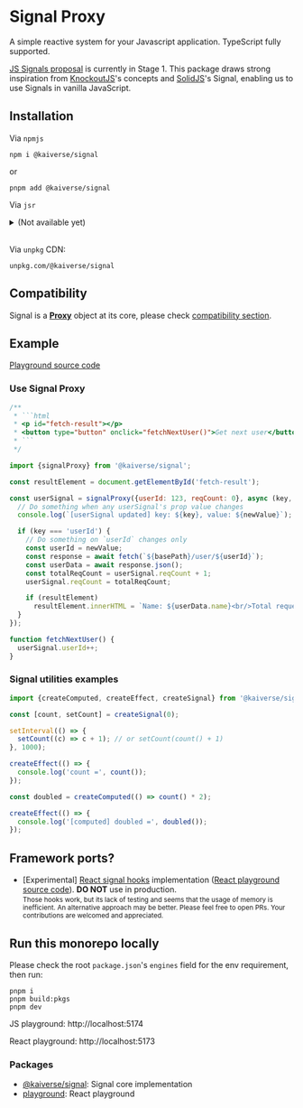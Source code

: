 # Signal Proxy

A simple reactive system for your Javascript application. TypeScript fully supported.

[JS Signals proposal](https://github.com/tc39/proposal-signals) is currently in Stage 1. This package draws strong inspiration from [KnockoutJS](https://github.com/knockout/knockout)'s concepts and [SolidJS](https://github.com/solidjs)'s Signal, enabling us to use Signals in vanilla JavaScript.

## Installation

Via `npmjs`

```
npm i @kaiverse/signal
```

or

```
pnpm add @kaiverse/signal
```

Via `jsr`

<details>
  <summary> (Not available yet)</summary>
  
```
deno add @kaiverse/signal
```
or
```
npx jsr add @kaiverse/signal
```
or
```
pnpm dlx jsr add @kaiverse/signal
```
</details><br/>

Via `unpkg` CDN:

```
unpkg.com/@kaiverse/signal
```

## Compatibility

Signal is a [**Proxy**](https://developer.mozilla.org/docs/Web/JavaScript/Reference/Global_Objects/Proxy) object at its core, please check [compatibility section](https://developer.mozilla.org/docs/Web/JavaScript/Reference/Global_Objects/Proxy#browser_compatibility).

## Example

[Playground source code](packages/signal/src/playground/index.ts)

### Use Signal Proxy

````js
/**
 * ```html
 * <p id="fetch-result"></p>
 * <button type="button" onclick="fetchNextUser()">Get next user</button>
 * ```
 */

import {signalProxy} from '@kaiverse/signal';

const resultElement = document.getElementById('fetch-result');

const userSignal = signalProxy({userId: 123, reqCount: 0}, async (key, newValue) => {
  // Do something when any userSignal's prop value changes
  console.log(`[userSignal updated] key: ${key}, value: ${newValue}`);

  if (key === 'userId') {
    // Do something on `userId` changes only
    const userId = newValue;
    const response = await fetch(`${basePath}/user/${userId}`);
    const userData = await response.json();
    const totalReqCount = userSignal.reqCount + 1;
    userSignal.reqCount = totalReqCount;

    if (resultElement)
      resultElement.innerHTML = `Name: ${userData.name}<br/>Total requests: ${totalReqCount}`;
  }
});

function fetchNextUser() {
  userSignal.userId++;
}
````

### Signal utilities examples

```js
import {createComputed, createEffect, createSignal} from '@kaiverse/signal';

const [count, setCount] = createSignal(0);

setInterval(() => {
  setCount((c) => c + 1); // or setCount(count() + 1)
}, 1000);

createEffect(() => {
  console.log('count =', count());
});

const doubled = createComputed(() => count() * 2);

createEffect(() => {
  console.log('[computed] doubled =', doubled());
});
```



## Framework ports?

- [Experimental] [React signal hooks](apps/playground/src/hooks/react-signal.ts) implementation ([React playground source code](apps/playground/src/routes/signal/route.lazy.tsx)). **DO NOT** use in production.<br/><small>Those hooks work, but its lack of testing and seems that the usage of memory is inefficient. An alternative approach may be better. Please feel free to open PRs. Your contributions are welcomed and appreciated.</small>

## Run this monorepo locally

Please check the root `package.json`'s `engines` field for the env requirement, then run:

```
pnpm i
pnpm build:pkgs
pnpm dev
```

JS playground: http://localhost:5174

React playground: http://localhost:5173

### Packages

- [@kaiverse/signal](packages/signal): Signal core implementation
- [playground](apps/playground): React playground